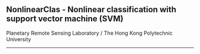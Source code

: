 ## NonlinearClas - Nonlinear classification with support vector machine (SVM)

Planetary Remote Sensing Laboratory / The Hong Kong Polytechnic University

---

